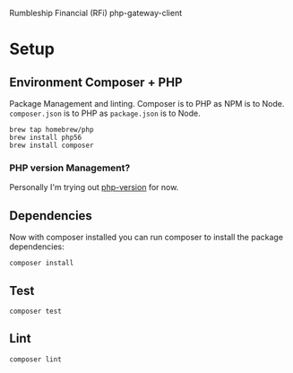 Rumbleship Financial (RFi) php-gateway-client

# Setup
## Environment Composer + PHP
Package Management and linting. 
Composer is to PHP as NPM is to Node.  `composer.json` is to PHP as `package.json` is to Node.

    brew tap homebrew/php
    brew install php56
    brew install composer
    
### PHP version Management? 
Personally I'm trying out [php-version](https://github.com/wilmoore/php-version) for now. 

## Dependencies

Now with composer installed you can run composer to install the package dependencies:

    composer install

## Test

    composer test 
    
## Lint
   
    composer lint
    
    






